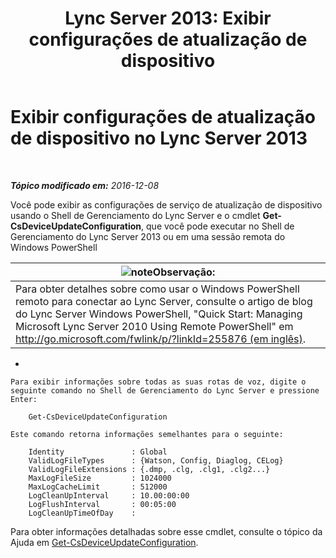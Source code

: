 ﻿---
title: 'Lync Server 2013: Exibir configurações de atualização de dispositivo'
TOCTitle: Exibir configurações de atualização de dispositivo
ms:assetid: aa6a70a9-bd77-4606-b797-ea6a3bab9cf2
ms:mtpsurl: https://technet.microsoft.com/pt-br/library/JJ994059(v=OCS.15)
ms:contentKeyID: 52057711
ms.date: 12/10/2016
mtps_version: v=OCS.15
ms.translationtype: HT
---

# Exibir configurações de atualização de dispositivo no Lync Server 2013

 

_**Tópico modificado em:** 2016-12-08_

Você pode exibir as configurações de serviço de atualização de dispositivo usando o Shell de Gerenciamento do Lync Server e o cmdlet **Get-CsDeviceUpdateConfiguration**, que você pode executar no Shell de Gerenciamento do Lync Server 2013 ou em uma sessão remota do Windows PowerShell

<table>
<thead>
<tr class="header">
<th><img src="images/Gg425756.note(OCS.15).gif" title="note" alt="note" />Observação:</th>
</tr>
</thead>
<tbody>
<tr class="odd">
<td>Para obter detalhes sobre como usar o Windows PowerShell remoto para conectar ao Lync Server, consulte o artigo de blog do Lync Server Windows PowerShell, &quot;Quick Start: Managing Microsoft Lync Server 2010 Using Remote PowerShell&quot; em <a href="http://go.microsoft.com/fwlink/p/?linkid=255876">http://go.microsoft.com/fwlink/p/?linkId=255876 (em inglês)</a>.</td>
</tr>
</tbody>
</table>




  - 
    
    Para exibir informações sobre todas as suas rotas de voz, digite o seguinte comando no Shell de Gerenciamento do Lync Server e pressione Enter:
    
        Get-CsDeviceUpdateConfiguration
    
    Este comando retorna informações semelhantes para o seguinte:
    
        Identity               : Global
        ValidLogFileTypes      : {Watson, Config, Diaglog, CELog}
        ValidLogFileExtensions : {.dmp, .clg, .clg1, .clg2...}
        MaxLogFileSize         : 1024000
        MaxLogCacheLimit       : 512000
        LogCleanUpInterval     : 10.00:00:00
        LogFlushInterval       : 00:05:00
        LogCleanUpTimeOfDay    :

Para obter informações detalhadas sobre esse cmdlet, consulte o tópico da Ajuda em [Get-CsDeviceUpdateConfiguration](https://docs.microsoft.com/en-us/powershell/module/skype/Get-CsDeviceUpdateConfiguration).

